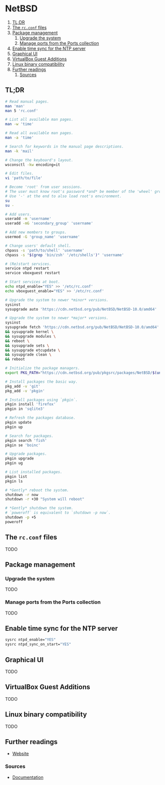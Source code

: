 # NetBSD

1. [TL;DR](#tldr)
1. [The `rc.conf` files](#the-rcconf-files)
1. [Package management](#package-management)
   1. [Upgrade the system](#upgrade-the-system)
   1. [Manage ports from the Ports collection](#manage-ports-from-the-ports-collection)
1. [Enable time sync for the NTP server](#enable-time-sync-for-the-ntp-server)
1. [Graphical UI](#graphical-ui)
1. [VirtualBox Guest Additions](#virtualbox-guest-additions)
1. [Linux binary compatibility](#linux-binary-compatibility)
1. [Further readings](#further-readings)
   1. [Sources](#sources)

## TL;DR

```sh
# Read manual pages.
man 'man'
man 5 'rc.conf'

# List all available man pages.
man -w 'time'

# Read all available man pages.
man -a 'time'

# Search for keywords in the manual page descriptions.
man -k 'mail'

# Change the keyboard's layout.
wsconsctl -kw encoding=it

# Edit files.
vi 'path/to/file'

# Become 'root' from user sessions.
# The user must know root's password *and* be member of the 'wheel' group.
# Use '-' at the end to also load root's environment.
su
su -

# Add users.
useradd -m 'username'
useradd -mG 'secondary_group' 'username'

# Add new members to groups.
usermod -G 'group_name' 'username'

# Change users' default shell.
chpass -s 'path/to/shell' 'username'
chpass -s "$(grep 'bin/zsh' '/etc/shells')" 'username'

# (Re)start services.
service ntpd restart
service vboxguest restart

# Start services at boot.
echo ntpd_enable="YES" >> '/etc/rc.conf'
echo vboxguest_enable="YES" >> '/etc/rc.conf'

# Upgrade the system to newer *minor* versions.
sysinst
sysupgrade auto 'https://cdn.netbsd.org/pub/NetBSD/NetBSD-10.0/amd64'

# Upgrade the system to newer *major* versions.
sysinst
sysupgrade fetch 'https://cdn.netbsd.org/pub/NetBSD/NetBSD-10.0/amd64' \
&& sysupgrade kernel \
&& sysupgrade modules \
&& reboot \
&& sysupgrade sets \
&& sysupgrade etcupdate \
&& sysupgrade clean \
&& reboot

# Initialize the package managers.
export PKG_PATH="https://cdn.netbsd.org/pub/pkgsrc/packages/NetBSD/$(uname -p)/$(uname -r | cut -d '_' -f '1')/All"

# Install packages the basic way.
pkg_add -v 'git'
pkg_add -v 'pkgin'

# Install packages using `pkgin`.
pkgin install 'firefox'
pkgin in 'sqlite3'

# Refresh the packages database.
pkgin update
pkgin up

# Search for packages.
pkgin search 'fish'
pkgin se 'boinc'

# Upgrade packages.
pkgin upgrade
pkgin ug

# List installed packages.
pkgin list
pkgin ls

# *Gently* reboot the system.
shutdown -r now
shutdown -r +30 "System will reboot"

# *Gently* shutdown the system.
# `poweroff` is equivalent to `shutdown -p now`.
shutdown -p +5
poweroff
```

## The `rc.conf` files

TODO

## Package management

### Upgrade the system

TODO

### Manage ports from the Ports collection

TODO

## Enable time sync for the NTP server

```sh
sysrc ntpd_enable="YES"
sysrc ntpd_sync_on_start="YES"
```

## Graphical UI

TODO

## VirtualBox Guest Additions

TODO

## Linux binary compatibility

TODO

## Further readings

- [Website]

### Sources

- [Documentation]

<!--
  Reference
  ═╬═Time══
  -->

<!-- In-article sections -->
<!-- Upstream -->
[documentation]: https://www.netbsd.org/docs/
[website]: https://www.netbsd.org/

<!-- Others -->
